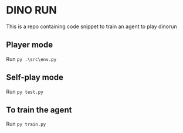 # DINO RUN

This is a repo containing code snippet to train an agent to play dinorun

## Player mode

Run `py .\src\env.py`

## Self-play mode

Run `py test.py`

## To train the agent

Run `py train.py`
